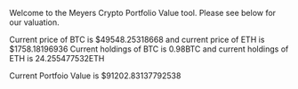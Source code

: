 Welcome to the Meyers Crypto Portfolio Value tool. 
Please see below for our valuation.


Current price of BTC is $49548.25318668 and current price of ETH is $1758.18196936
Current holdings of BTC is 0.98BTC and current holdings of ETH is 24.255477532ETH 

Current Portfoio Value is $91202.83137792538
